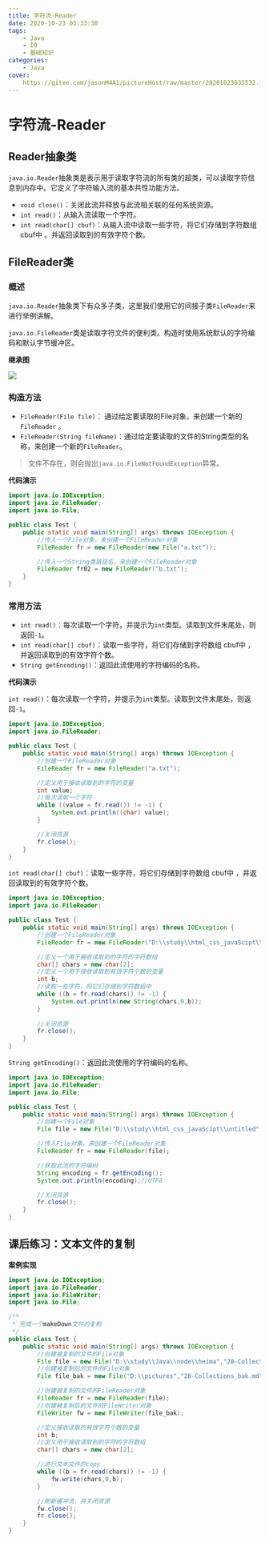 ```yaml
---
title: 字符流-Reader
date: 2020-10-23 03:33:38
tags:
	- Java
	- IO
	- 基础知识
categories:
	- Java
cover:
	https://gitee.com/jasonM4A1/pictureHost/raw/master/20201023033532.jpg
---
```


# 字符流-Reader

## Reader抽象类

`java.io.Reader`抽象类是表示用于读取字符流的所有类的超类，可以读取字符信息到内存中。它定义了字符输入流的基本共性功能方法。

+ `void close()`：关闭此流并释放与此流相关联的任何系统资源。    
+ `int read()`：从输入流读取一个字符。 
+ `int read(char[] cbuf)`：从输入流中读取一些字符，将它们存储到字符数组 cbuf中 。并返回读取到的有效字符个数。

## FileReader类

### 概述

`java.io.Reader`抽象类下有众多子类，这里我们使用它的间接子类`FileReader`来进行举例讲解。

`java.io.FileReader`类是读取字符文件的便利类。构造时使用系统默认的字符编码和默认字节缓冲区。

**继承图**

![](https://gitee.com/jasonM4A1/pictureHost/raw/master/20201023032249.png)

### 构造方法

+ `FileReader(File file)`： 通过给定要读取的File对象，来创建一个新的`FileReader` 。
+ `FileReader(String fileName)`：通过给定要读取的文件的String类型的名称，来创建一个新的`FileReader`。

> 文件不存在，则会抛出`java.io.FileNotFoundException`异常。

**代码演示**

~~~java
import java.io.IOException;
import java.io.FileReader;
import java.io.File;

public class Test {
    public static void main(String[] args) throws IOException {
        //传入一个File对象，来创建一个FileReader对象
        FileReader fr = new FileReader(new File("a.txt"));

        //传入一个String类路径名，来创建一个FileReader对象
        FileReader fr02 = new FileReader("b.txt");
    }
}
~~~

### 常用方法

+ `int read()`：每次读取一个字符，并提示为`int`类型。读取到文件末尾处，则返回`-1`。
+ `int read(char[] cbuf)`：读取一些字符，将它们存储到字符数组 cbuf中 ，并返回读取到的有效字符个数。
+ `String getEncoding()`：返回此流使用的字符编码的名称。

**代码演示**

`int read()`：每次读取一个字符，并提示为`int`类型。读取到文件末尾处，则返回`-1`。

~~~java
import java.io.IOException;
import java.io.FileReader;

public class Test {
    public static void main(String[] args) throws IOException {
        //创建一个FileReader对象
        FileReader fr = new FileReader("a.txt");

        //定义用于接收读取到的字符的变量
        int value;
        //每次读取一个字符
        while ((value = fr.read()) != -1) {
            System.out.println((char) value);
        }

        //关闭资源
        fr.close();
    }
}
~~~

`int read(char[] cbuf)`：读取一些字符，将它们存储到字符数组 cbuf中 ，并返回读取到的有效字符个数。

~~~java
import java.io.IOException;
import java.io.FileReader;

public class Test {
    public static void main(String[] args) throws IOException {
        //创建一个FileReader对象
        FileReader fr = new FileReader("D:\\study\\html_css_javaScipt\\untitled\\a.txt");

        //定义一个用于接收读取到的字符的字符数组
        char[] chars = new char[2];
        //定义一个用于接收读取到有效字符个数的变量
        int b;
        //读取一些字符，将它们存储到字符数组中
        while ((b = fr.read(chars)) != -1) {
            System.out.println(new String(chars,0,b));
        }
        
        //关闭资源
        fr.close();
    }
}
~~~

`String getEncoding()`：返回此流使用的字符编码的名称。

~~~java
import java.io.IOException;
import java.io.FileReader;
import java.io.File;

public class Test {
    public static void main(String[] args) throws IOException {
        //创建一个File对象
        File file = new File("D:\\study\\html_css_javaScipt\\untitled","a.txt");

        //传入File对象，来创建一个FileReader对象
        FileReader fr = new FileReader(file);

        //获取此流的字符编码
        String encoding = fr.getEncoding();
        System.out.println(encoding);//UTF8

        //关闭资源
        fr.close();
    }
}
~~~

## 课后练习：文本文件的复制

**案例实现**

~~~java
import java.io.IOException;
import java.io.FileReader;
import java.io.FileWriter;
import java.io.File;

/**
 * 完成一个makeDown文件的复制
 */
public class Test {
    public static void main(String[] args) throws IOException {
        //创建被复制的文件的File对象
        File file = new File("D:\\study\\Java\\node\\heima","28-Collections.md");
        //创建被复制后的文件的File对象
        File file_bak = new File("D:\\pictures","28-Collections_bak.md");

        //创建被复制的文件的FileReader对象
        FileReader fr = new FileReader(file);
        //创建被复制后的文件的FileWriter对象
        FileWriter fw = new FileWriter(file_bak);

        //定义接收读取的有效字符个数的变量
        int b;
        //定义用于接收读取到的字符的字符数组
        char[] chars = new char[2];

        //进行文本文件的copy
        while ((b = fr.read(chars)) != -1) {
            fw.write(chars,0,b);
        }

        //刷新缓冲流，并关闭资源
        fw.close();
        fr.close();
    }
}
~~~




